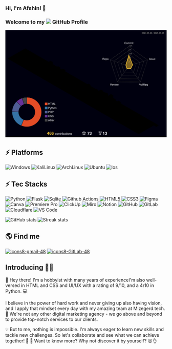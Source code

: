 ### Hi, I'm Afshin! 👋

### Welcome to my <img src="https://img.icons8.com/color/96/000000/github--v1.png" height="24"/> GitHub Profile

![](./profile-3d-contrib/profile-night-rainbow.svg)

## ⚡ Platforms

![Windows](https://img.shields.io/badge/Windows-0078D6?style=for-the-badge&logo=windows&logoColor=white)
![KaliLinux](https://img.shields.io/badge/Kali_Linux-557C94?style=for-the-badge&logo=kali-linux&logoColor=white)
![ArchLinux](https://img.shields.io/badge/Arch_Linux-1793D1?style=for-the-badge&logo=arch-linux&logoColor=white)
![Ubuntu](https://img.shields.io/badge/Ubuntu-E95420?style=for-the-badge&logo=ubuntu&logoColor=white)
![Ios](https://img.shields.io/badge/iOS-000000?style=for-the-badge&logo=apple&logoColor=white)

## ⚡ Tec Stacks
![Python](https://img.shields.io/badge/Python-3776AB?style=flat-square&logo=python&logoColor=white)
![Flask](https://img.shields.io/badge/Flask-000000?style=flat-square&logo=flask&logoColor=white)
![Sqlite](https://img.shields.io/badge/SQLite-07405E?style=flat-square&logo=sqlite&logoColor=white)
![Github Actions](https://img.shields.io/badge/GitHub_Actions-2088FF?style=flat-square&logo=github-actions&logoColor=white)
![HTML5](https://img.shields.io/badge/-HTML5-%23E44D27?style=flat-square&logo=html5&logoColor=ffffff)
![CSS3](https://img.shields.io/badge/-CSS3-%231572B6?style=flat-square&logo=css3)
![Figma](https://img.shields.io/badge/Figma-F24E1E?style=flat-square&logo=figma&logoColor=white)
![Canva](https://img.shields.io/badge/Canva-%2300C4CC.svg?&style=flat-square&logo=Canva&logoColor=white)
![Premiere Pro](https://img.shields.io/badge/Premiere-31A8FF.svg?style=flat-square&logo=Adobe%20Premiere%20Pro&logoColor=white&labelColor=393665&color=393665)
![ClickUp](https://img.shields.io/badge/-Clickup-FFFFFF?style=flat-square&logo=clickup&logoColor=Blue)
![Miro](https://img.shields.io/badge/Miro-050038?style=flat-square&logo=Miro&logoColor=white)
![Notion](https://img.shields.io/badge/Notion-000000?style=flat-square&logo=notion&logoColor=white)
![GitHub](https://img.shields.io/badge/-GitHub-181717?style=flat-square&logo=github)
![GitLab](https://img.shields.io/badge/-GitLab-FCA121?style=flat-square&logo=gitlab)
![Cloudflare](https://img.shields.io/badge/Cloudflare-F38020?style=flat-square&logo=Cloudflare&logoColor=white)
![VS Code](https://img.shields.io/badge/Visual_Studio_Code-0078D4?style=flat-square&logo=visual%20studio%20code&logoColor=white)

![GitHub stats](https://github-readme-stats-git-masterrstaa-rickstaa.vercel.app/api?username=thyart&theme=cobalt2&show_icons=true&card_width=495px)
![Streak stats](https://github-readme-streak-stats.herokuapp.com/?user=barry-far&show_icons=true&theme=tokyonight)  


## 🌎 Find me

[![icons8-gmail-48](https://user-images.githubusercontent.com/74541595/179397245-37cdb849-4283-4f70-956c-f2e739e44401.png)](mailto:afshinataee@proton.me)
[![icons8-GitLab-48](https://img.icons8.com/color/48/null/gitlab.png)](https://gitlab.com)

## Introducing 🙋‍♂️

👋 Hey there! I'm a hobbyist with many years of experienceI'm also well-versed in HTML and CSS and UI/UX with a rating of 9/10, and a 4/10 in Python. 💻

I believe in the power of hard work and never giving up also having vision, and I apply that mindset every day with my amazing team at Mizegerd.tech. 🤝 We're not any other digital marketing agency - we go above and beyond to provide top-notch services to our clients.

💡 But to me, nothing is impossible. I'm always eager to learn new skills and tackle new challenges. So let's collaborate and see what we can achieve together! 🚀
🌟 Want to know more? Why not discover it by yourself? 😉👌
